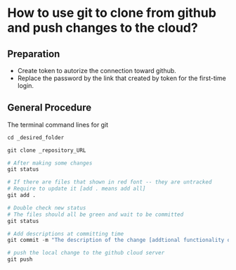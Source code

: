 # How to use git to clone from github and push changes to the cloud?

## Preparation
* Create token to autorize the connection toward github.
* Replace the password by the link that created by token for the first-time login.

## General Procedure
The terminal command lines for git
```python
cd _desired_folder

git clone _repository_URL

# After making some changes
git status

# If there are files that shown in red font -- they are untracked
# Require to update it [add . means add all]
git add .

# Double check new status
# The files should all be green and wait to be committed
git status

# Add descriptions at committing time
git commit -m "The description of the change [addtional functionality or current progress...]"

# push the local change to the github cloud server 
git push

```
